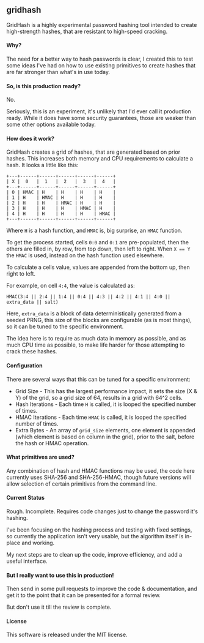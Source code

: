 ## gridhash
GridHash is a highly experimental password hashing tool intended to create high-strength hashes, that are resistant to high-speed cracking.

#### Why?
The need for a better way to hash passwords is clear, I created this to test some ideas I've had on how to use existing primitives to create hashes that are far stronger than what's in use today.

#### So, is this production ready?
No.

Seriously, this is an experiment, it's unlikely that I'd ever call it production ready. While it does have some security guarantees, those are weaker than some other options available today.

#### How does it work?
GridHash creates a grid of hashes, that are generated based on prior hashes. This increases both memory and CPU requirements to calculate a hash. It looks a little like this:

```
+---+------+------+------+------+------+
| X |  0   |  1   |  2   |  3   |  4   |
+---+------+------+------+------+------+
| 0 | HMAC | H    | H    | H    | H    |
| 1 | H    | HMAC | H    | H    | H    |
| 2 | H    | H    | HMAC | H    | H    |
| 3 | H    | H    | H    | HMAC | H    |
| 4 | H    | H    | H    | H    | HMAC |
+---+------+------+------+------+------+
```

Where `H` is a hash function, and `HMAC` is, big surprise, an `HMAC` function.

To get the process started, cells `0:0` and `0:1` are pre-populated, then the others are filled in, by row, from top down, then left to right. When `X == Y` the `HMAC` is used, instead on the hash function used elsewhere.

To calculate a cells value, values are appended from the bottom up, then right to left.

For example, on cell `4:4`, the value is calculated as:

```
HMAC(3:4 || 2:4 || 1:4 || 0:4 || 4:3 || 4:2 || 4:1 || 4:0 || extra_data || salt)
```

Here, `extra_data` is a block of data deterministically generated from a seeded PRNG, this size of the blocks are configurable (as is most things), so it can be tuned to the specific environment.

The idea here is to require as much data in memory as possible, and as much CPU time as possible, to make life harder for those attempting to crack these hashes.

#### Configuration
There are several ways that this can be tuned for a specific environment:

* Grid Size - This has the largest performance impact, it sets the size (X & Y) of the grid, so a grid size of 64, results in a grid with 64^2 cells.
* Hash Iterations - Each time `H` is called, it is looped the specified number of times.
* HMAC Iterations - Each time `HMAC` is called, it is looped the specified number of times.
* Extra Bytes - An array of `grid_size` elements, one element is appended (which element is based on column in the grid), prior to the salt, before the hash or HMAC operation.

#### What primitives are used?
Any combination of hash and HMAC functions may be used, the code here currently uses SHA-256 and SHA-256-HMAC, though future versions will allow selection of certain primitives from the command line.

#### Current Status
Rough. Incomplete. Requires code changes just to change the password it's hashing.

I've been focusing on the hashing process and testing with fixed settings, so currently the application isn't very usable, but the algorithm itself is in-place and working.

My next steps are to clean up the code, improve efficiency, and add a useful interface.

#### But I really want to use this in production!
Then send in some pull requests to improve the code & documentation, and get it to the point that it can be presented for a formal review.

But don't use it till the review is complete.

#### License
This software is released under the MIT license.
